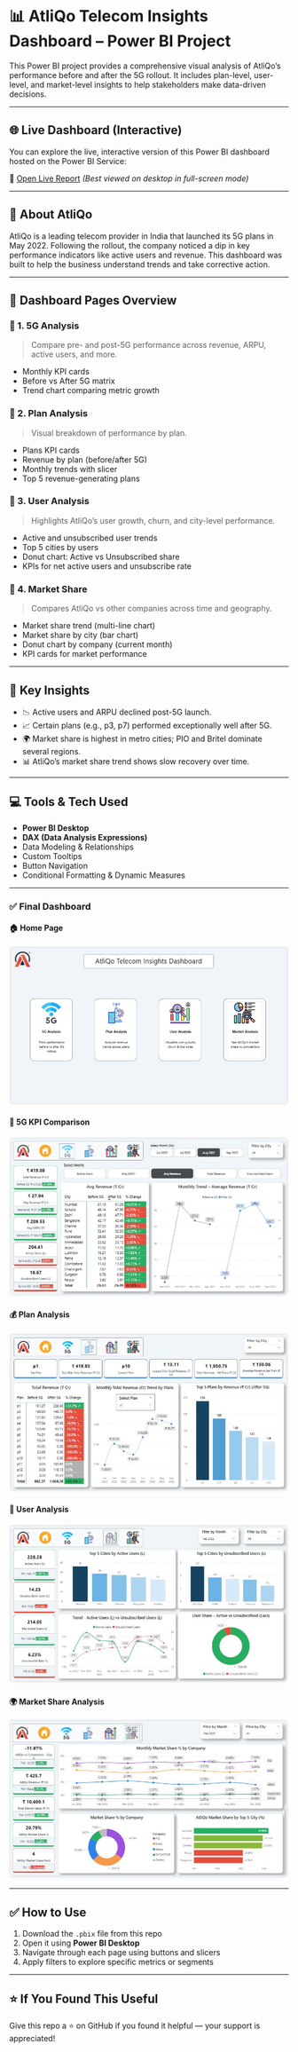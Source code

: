 # 📊 AtliQo Telecom Insights Dashboard – Power BI Project

This Power BI project provides a comprehensive visual analysis of AtliQo’s performance before and after the 5G rollout. It includes plan-level, user-level, and market-level insights to help stakeholders make data-driven decisions.

---

## 🌐 Live Dashboard (Interactive)

You can explore the live, interactive version of this Power BI dashboard hosted on the Power BI Service:

🔗 [Open Live Report](https://app.powerbi.com/view?r=eyJrIjoiMjEwOTkzZTgtYWZkZi00OGMxLWJlNjgtYWMwMDhlNzIzNTg1IiwidCI6ImM2ZTU0OWIzLTVmNDUtNDAzMi1hYWU5LWQ0MjQ0ZGM1YjJjNCJ9)
*(Best viewed on desktop in full-screen mode)*

---

## 🏢 About AtliQo

AtliQo is a leading telecom provider in India that launched its 5G plans in May 2022. Following the rollout, the company noticed a dip in key performance indicators like active users and revenue. This dashboard was built to help the business understand trends and take corrective action.

---

## 📌 Dashboard Pages Overview

### 🔹 1. 5G Analysis

> Compare pre- and post-5G performance across revenue, ARPU, active users, and more.

- Monthly KPI cards
- Before vs After 5G matrix
- Trend chart comparing metric growth

### 🔹 2. Plan Analysis

> Visual breakdown of performance by plan.

- Plans KPI cards
- Revenue by plan (before/after 5G)
- Monthly trends with slicer
- Top 5 revenue-generating plans

### 🔹 3. User Analysis

> Highlights AtliQo’s user growth, churn, and city-level performance.

- Active and unsubscribed user trends
- Top 5 cities by users
- Donut chart: Active vs Unsubscribed share
- KPIs for net active users and unsubscribe rate

### 🔹 4. Market Share

> Compares AtliQo vs other companies across time and geography.

- Market share trend (multi-line chart)
- Market share by city (bar chart)
- Donut chart by company (current month)
- KPI cards for market performance

---

## 🧠 Key Insights

- 📉 Active users and ARPU declined post-5G launch.
- 📈 Certain plans (e.g., p3, p7) performed exceptionally well after 5G.
- 🌍 Market share is highest in metro cities; PIO and Britel dominate several regions.
- 📊 AtliQo’s market share trend shows slow recovery over time.

---

## 💻 Tools & Tech Used

- **Power BI Desktop**
- **DAX (Data Analysis Expressions)**
- Data Modeling & Relationships
- Custom Tooltips
- Button Navigation
- Conditional Formatting & Dynamic Measures

---

### ✅ Final Dashboard

#### 🏠 Home Page  
![Home](https://github.com/ShubhamVimal/AtliQo_Telecom_Analysis/blob/main/Home.JPG)

#### 📶 5G KPI Comparison  
![5G Analysis](https://github.com/ShubhamVimal/AtliQo_Telecom_Analysis/blob/main/5G_Analysis.JPG)

#### 💰 Plan Analysis  
![Plan Analysis](https://github.com/ShubhamVimal/AtliQo_Telecom_Analysis/blob/main/Plan_Analysis.JPG)

#### 👥 User Analysis  
![User Analysis](https://github.com/ShubhamVimal/AtliQo_Telecom_Analysis/blob/main/User_Analysis.JPG)

#### 🌍 Market Share Analysis  
![Market Analysis](https://github.com/ShubhamVimal/AtliQo_Telecom_Analysis/blob/main/Market_Analysis.JPG)


---

## ✅ How to Use

1. Download the `.pbix` file from this repo  
2. Open it using **Power BI Desktop**  
3. Navigate through each page using buttons and slicers  
4. Apply filters to explore specific metrics or segments  

---

## ⭐ If You Found This Useful

Give this repo a ⭐ on GitHub if you found it helpful — your support is appreciated!
